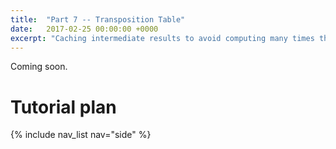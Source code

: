 ```yaml
---
title:  "Part 7 -- Transposition Table"
date:   2017-02-25 00:00:00 +0000
excerpt: "Caching intermediate results to avoid computing many times the same score"
---
```


Coming soon.


# Tutorial plan
{% include nav_list nav="side" %}
